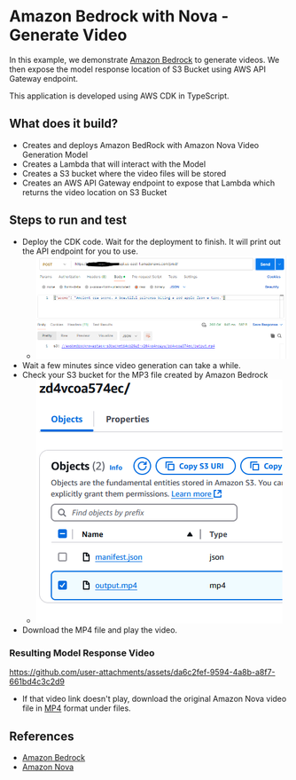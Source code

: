 # Amazon Bedrock with Nova - Generate Video
In this example, we demonstrate [Amazon Bedrock](https://aws.amazon.com/bedrock/) to generate videos.  We then expose the model response location of S3 Bucket using AWS API Gateway endpoint.

This application is developed using AWS CDK in TypeScript.

## What does it build?
* Creates and deploys Amazon BedRock with Amazon Nova Video Generation Model
* Creates a Lambda that will interact with the Model
* Creates a S3 bucket where the video files will be stored
* Creates an AWS API Gateway endpoint to expose that Lambda which returns the video location on S3 Bucket

## Steps to run and test
* Deploy the CDK code. Wait for the deployment to finish.  It will print out the API endpoint for you to use.
  * ![image](model-response.PNG "Example of Amazon Bedrock Nova in action")
* Wait a few minutes since video generation can take a while.
* Check your S3 bucket for the MP3 file created by Amazon Bedrock
  * ![image](video-file.PNG "Example of Amazon Nova generated Video file")
* Download the MP4 file and play the video.

### Resulting Model Response Video
https://github.com/user-attachments/assets/da6c2fef-9594-4a8b-a8f7-661bd4c3c2d9
* If that video link doesn't play, download the original Amazon Nova video file in [MP4](output.mp4) format under files.

## References
* [Amazon Bedrock](https://aws.amazon.com/bedrock/)
* [Amazon Nova](https://docs.aws.amazon.com/nova/latest/userguide/what-is-nova.html)
